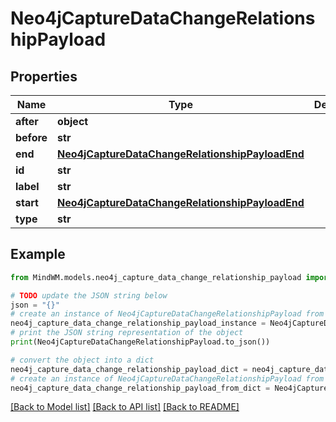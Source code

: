 # Neo4jCaptureDataChangeRelationshipPayload


## Properties

Name | Type | Description | Notes
------------ | ------------- | ------------- | -------------
**after** | **object** |  | 
**before** | **str** |  | 
**end** | [**Neo4jCaptureDataChangeRelationshipPayloadEnd**](Neo4jCaptureDataChangeRelationshipPayloadEnd.md) |  | 
**id** | **str** |  | 
**label** | **str** |  | 
**start** | [**Neo4jCaptureDataChangeRelationshipPayloadEnd**](Neo4jCaptureDataChangeRelationshipPayloadEnd.md) |  | 
**type** | **str** |  | 

## Example

```python
from MindWM.models.neo4j_capture_data_change_relationship_payload import Neo4jCaptureDataChangeRelationshipPayload

# TODO update the JSON string below
json = "{}"
# create an instance of Neo4jCaptureDataChangeRelationshipPayload from a JSON string
neo4j_capture_data_change_relationship_payload_instance = Neo4jCaptureDataChangeRelationshipPayload.from_json(json)
# print the JSON string representation of the object
print(Neo4jCaptureDataChangeRelationshipPayload.to_json())

# convert the object into a dict
neo4j_capture_data_change_relationship_payload_dict = neo4j_capture_data_change_relationship_payload_instance.to_dict()
# create an instance of Neo4jCaptureDataChangeRelationshipPayload from a dict
neo4j_capture_data_change_relationship_payload_from_dict = Neo4jCaptureDataChangeRelationshipPayload.from_dict(neo4j_capture_data_change_relationship_payload_dict)
```
[[Back to Model list]](../README.md#documentation-for-models) [[Back to API list]](../README.md#documentation-for-api-endpoints) [[Back to README]](../README.md)



